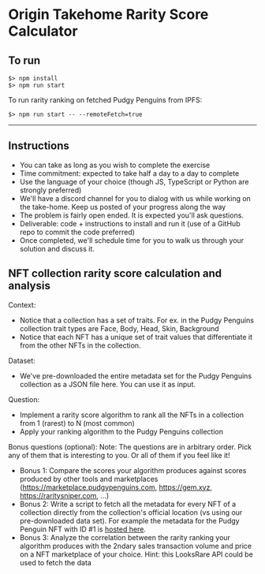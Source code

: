 # Origin Takehome Rarity Score Calculator
## To run
```
$> npm install
$> npm run start
```
To run rarity ranking on fetched Pudgy Penguins from IPFS:
```
$> npm run start -- --remoteFetch=true
```


---

## Instructions
- You can take as long as you wish to complete the exercise
- Time commitment: expected to take half a day to a day to complete
- Use the language of your choice (though JS, TypeScript or Python are strongly preferred)
- We'll have a discord channel for you to dialog with us while working on the take-home. Keep us posted of your progress along the way
- The problem is fairly open ended. It is expected you'll ask questions. 
- Deliverable: code + instructions to install and run it (use of a GitHub repo to commit the code preferred)
- Once completed, we'll schedule time for you to walk us through your solution and discuss it.


## NFT collection rarity score calculation and analysis
Context:
- Notice that a collection has a set of traits. For ex. in the Pudgy Penguins collection trait types are Face, Body, Head, Skin, Background
- Notice that each NFT has a unique set of trait values that differentiate it from the other NFTs in the collection.

Dataset:
- We've pre-downloaded the entire metadata set for the Pudgy Penguins collection as a JSON file here. You can use it as input.

Question:
- Implement a rarity score algorithm to rank all the NFTs in a collection from 1 (rarest) to N (most common)
- Apply your ranking algorithm to the Pudgy Penguins collection

Bonus questions (optional):
Note: The questions are in arbitrary order. Pick any of them that is interesting to you. Or all of them if you feel like it!
- Bonus 1: Compare the scores your algorithm produces against scores produced by other tools and marketplaces (https://marketplace.pudgypenguins.com, https://gem.xyz, https://raritysniper.com, …)
- Bonus 2: Write a script to fetch all the metadata for every NFT of a collection directly from the collection's official location (vs using our pre-downloaded data set). For example the metadata for the Pudgy Penguin NFT with ID #1 is [hosted here](https://ipfs.io/ipfs/QmWXJXRdExse2YHRY21Wvh4pjRxNRQcWVhcKw4DLVnqGqs/1).
- Bonus 3: Analyze the correlation between the rarity ranking your algorithm produces with the 2ndary sales transaction volume and price on a NFT marketplace of your choice. Hint: this LooksRare API could be used to fetch the data
